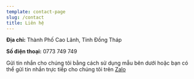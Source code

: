 ```yaml
---
template: contact-page
slug: /contact
title: Liên hệ
---
```


**Địa chỉ:** Thành Phố Cao Lãnh, Tỉnh Đồng Tháp

**Số điện thoại:** 0773 749 749

Gửi tin nhắn cho chúng tôi bằng cách sử dụng mẫu bên dưới hoặc bạn có thể gửi tin nhắn trực tiếp cho chúng tôi trên [Zalo](https://zalo.me/0768026026)
